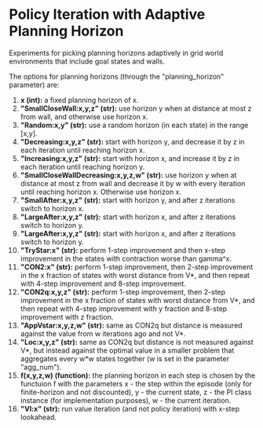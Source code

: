 # Policy Iteration with Adaptive Planning Horizon

Experiments for picking planning horizons adaptively in grid world environments that include goal states and walls.

The options for planning horizons (through the "planning_horizon" parameter) are:
1. **x (int):** a fixed planning horizon of x.
2. **"SmallCloseWall:x,y,z" (str):** use horizon y when at distance at most z from wall, and otherwise use horizon x.
3. **"Random:x,y" (str):** use a random horizon (in each state) in the range [x,y].
4. **"Decreasing:x,y,z" (str):** start with horizon y, and decrease it by z in each iteration until reaching horizon x.
5. **"Increasing:x,y,z" (str):** start with horizon x, and increase it by z in each iteration until reaching horizon y.
6. **"SmallCloseWallDecreasing:x,y,z,w" (str):** use horizon y when at distance at most z from wall and decrease it by w with every iteration until reaching horizon x. Otherwise use horizon x.
7. **"SmallAfter:x,y,z" (str):** start with horizon y, and after z iterations switch to horizon x.
8. **"LargeAfter:x,y,z" (str):** start with horizon x, and after z iterations switch to horizon y.
9. **"LargeAfter:x,y,z" (str):** start with horizon x, and after z iterations switch to horizon y.
10. **"TryStar:x" (str):** perform 1-step improvement and then x-step improvement in the states with contraction worse than gamma^x.
11. **"CON2:x" (str):** perform 1-step improvement, then 2-step improvement in the x fraction of states with worst distance from V*, and then repeat with 4-step improvement and 8-step improvement.
12. **"CON2q:x,y,z" (str):** perform 1-step improvement, then 2-step improvement in the x fraction of states with worst distance from V*, and then repeat with 4-step improvement with y fraction and 8-step improvement with z fraction.
13. **"AppVstar:x,y,z,w" (str):** same as CON2q but distance is measured against the value from w iterations ago and not V*.
14. **"Loc:x,y,z" (str):** same as CON2q but distance is not measured against V*, but instead against the optimal value in a smaller problem that aggregates every w\*w states together (w is set in the parameter "agg_num").
15. **f(x,y,z,w) (function):** the planning horizon in each step is chosen by the functuion f with the parameters x - the step within the episode (only for finite-horizon and not discounted), y - the current state, z - the PI class instance (for implementation purposes), w - the current iteration.
16. **"VI:x" (str):** run value iteration (and not policy iteration) with x-step lookahead.
